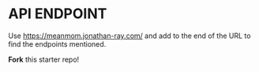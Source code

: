 # API ENDPOINT

Use https://meanmom.jonathan-ray.com/
and add to the end of the URL to find the endpoints mentioned.

**Fork** this starter repo!
